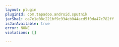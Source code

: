 ```yaml
---
layout: plugin
pluginId: com.tapadoo.android.sputnik
jarSha1: ca7e1e08c221bf9c934eb044acd5f0da47c782ff
isJarAvailable: true
error: NONE
violations: []

---
```

